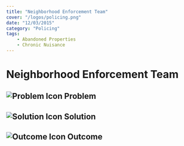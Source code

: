 ```yaml
---
title: "Neighborhood Enforcement Team"
cover: "/logos/policing.png"
date: "12/03/2015"
category: "Policing"
tags:
    - Abandoned Properties
    - Chronic Nuisance
---
```


# Neighborhood Enforcement Team

## ![Problem Icon](https://github.com/google/material-design-icons/raw/master/alert/1x_web/ic_error_outline_black_48dp.png "Problem") Problem

## ![Solution Icon](https://github.com/google/material-design-icons/raw/master/action/1x_web/ic_lightbulb_outline_black_48dp.png "Solution") Solution

## ![Outcome Icon](https://github.com/google/material-design-icons/raw/master/action/1x_web/ic_view_list_black_48dp.png "Outcome") Outcome
